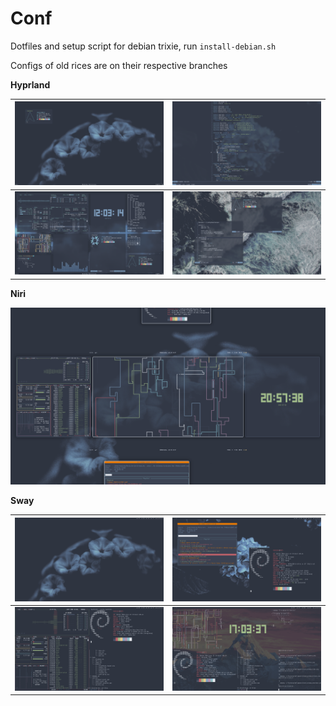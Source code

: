# Conf

Dotfiles and setup script for debian trixie, run `install-debian.sh`

Configs of old rices are on their respective branches

**Hyprland**

|![flowers](./.github/old-flowers.png)|![flower](./.github/old-flower.png)|
|-------------------------------------|-----------------------------------|
|![stars](./.github/old-stars.png)    |![sea](./.github/old-sea.png)      |

**Niri**

![overview](./.github/niri-overview.png)

**Sway**

|![flowers](./.github/sway-flowers.png)|![flower](./.github/sway-flower.png)    |
|--------------------------------------|----------------------------------------|
|![tiles](./.github/sway-tiles.png)    |![mountain](./.github/sway-mountain.png)|
